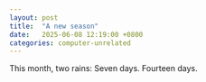 ```yaml
---
layout: post
title:  "A new season"
date:   2025-06-08 12:19:00 +0800
categories: computer-unrelated
---
```


This month, two rains:
Seven days.
Fourteen days.


